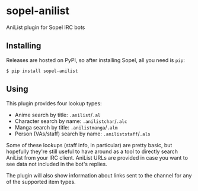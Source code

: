# sopel-anilist

AniList plugin for Sopel IRC bots

## Installing

Releases are hosted on PyPI, so after installing Sopel, all you need is `pip`:

```shell
$ pip install sopel-anilist
```

## Using

This plugin provides four lookup types:

- Anime search by title: `.anilist`/`.al`
- Character search by name: `.anilistchar`/`.alc`
- Manga search by title: `.anilistmanga`/`.alm`
- Person (VAs/staff) search by name: `.aniliststaff`/`.als`

Some of these lookups (staff info, in particular) are pretty basic, but
hopefully they're still useful to have around as a tool to directly search
AniList from your IRC client. AniList URLs are provided in case you want to see
data not included in the bot's replies.

The plugin will also show information about links sent to the channel for any of
the supported item types.
